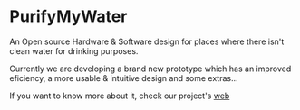 # PurifyMyWater <!-- [![ESP32_BUILD_CI_(Ubuntu)](https://github.com/vacmg/PurifyMyWater/actions/workflows/ESP32_BUILD.yaml/badge.svg)](https://github.com/vacmg/PurifyMyWater/actions/workflows/ESP32_BUILD.yaml) -->
An Open source Hardware &amp; Software design for places where there isn't clean water for drinking purposes.

Currently we are developing a brand new prototype which has an improved eficiency, a more usable & intuitive design and some extras...

If you want to know more about it, check our project's [web](https://vacmg.github.io/PurifyMyWater)
